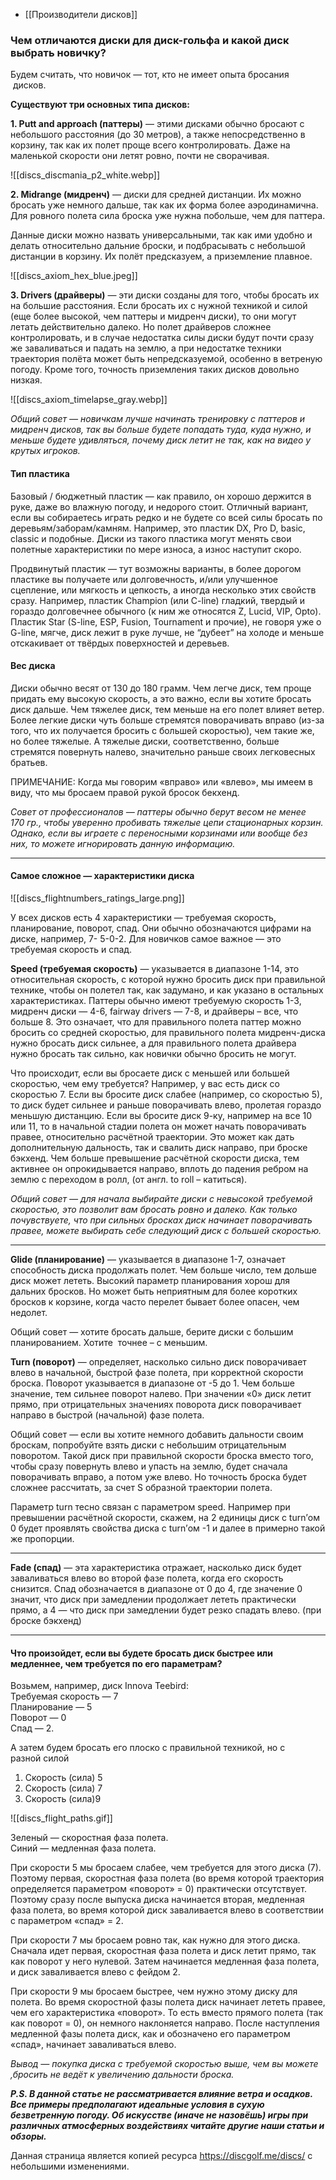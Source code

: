 - [[Производители дисков]]
### Чем отличаются диски для диск-гольфа и какой диск выбрать новичку?

Будем считать, что новичок — тот, кто не имеет опыта бросания  дисков.

**Существуют три основных типа дисков:**

**1. Putt and approach (паттеры)** — этими дисками обычно бросают с небольшого расстояния (до 30 метров), а также непосредственно в корзину, так как их полет проще всего контролировать. Даже на маленькой скорости они летят ровно, почти не сворачивая.

![[discs_discmania_p2_white.webp]]

**2. Midrange (мидренч)** — диски для средней дистанции. Их можно бросать уже немного дальше, так как их форма более аэродинамична. Для ровного полета сила броска уже нужна побольше, чем для паттера.

Данные диски можно назвать универсальными, так как ими удобно и делать относительно дальние броски, и подбрасывать с небольшой дистанции в корзину. Их полёт предсказуем, а приземление плавное.

![[discs_axiom_hex_blue.jpeg]]

**3. Drivers (драйверы)** — эти диски созданы для того, чтобы бросать их на большие расстояния. Если бросать их с нужной техникой и силой (еще более высокой, чем паттеры и мидренч диски), то они могут летать действительно далеко. Но полет драйверов сложнее контролировать, и в случае недостатка силы диски будут почти сразу же заваливаться и падать на землю, а при недостатке техники траектория полёта может быть непредсказуемой, особенно в ветреную погоду. Кроме того, точность приземления таких дисков довольно низкая.

![[discs_axiom_timelapse_gray.webp]]

_Общий совет — новичкам лучше начинать тренировку с паттеров и мидренч дисков, так вы больше будете попадать туда, куда нужно, и меньше будете удивляться, почему диск летит не так, как на видео у крутых игроков._

#### Тип пластика

Базовый / бюджетный пластик — как правило, он хорошо держится в руке, даже во влажную погоду, и недорого стоит. Отличный вариант, если вы собираетесь играть редко и не будете со всей силы бросать по деревьям/заборам/камням. Например, это пластик DX, Pro D, basic, classic и подобные. Диски из такого пластика могут менять свои полетные характеристики по мере износа, а износ наступит скоро.

Продвинутый пластик — тут возможны варианты, в более дорогом пластике вы получаете или долговечность, и/или улучшенное сцепление, или мягкость и цепкость, а иногда несколько этих свойств сразу. Например, пластик Champion (или C-line) гладкий, твердый и гораздо долговечнее обычного (к ним же относятся Z, Lucid, VIP, Opto). Пластик Star (S-line, ESP, Fusion, Tournament и прочие), не говоря уже о G-line, мягче, диск лежит в руке лучше, не “дубеет” на холоде и меньше отскакивает от твёрдых поверхностей и деревьев.
#### Вес диска

Диски обычно весят от 130 до 180 грамм. Чем легче диск, тем проще придать ему высокую скорость, а это важно, если вы хотите бросать диск дальше. Чем тяжелее диск, тем меньше на его полет влияет ветер. Более легкие диски чуть больше стремятся поворачивать вправо (из-за того, что их получается бросить с большей скоростью), чем такие же, но более тяжелые. А тяжелые диски, соответственно, больше стремятся повернуть налево, значительно раньше своих легковесных братьев.

ПРИМЕЧАНИЕ: Когда мы говорим «вправо» или «влево», мы имеем в виду, что мы бросаем правой рукой бросок бекхенд.

_Совет от профессионалов — паттеры обычно берут весом не менее 170_ _гр., чтобы уверенно пробивать тяжелые цепи стационарных корзин. Однако, если вы играете с переносными корзинами или вообще без них, то можете игнорировать данную информацию._

---

#### Самое сложное — характеристики диска

![[discs_flightnumbers_ratings_large.png]]

У всех дисков есть 4 характеристики — требуемая скорость, планирование, поворот, спад. Они обычно обозначаются цифрами на диске, например, 7- 5-0-2. Для новичков самое важное — это требуемая скорость и спад.

**Speed (требуемая скорость)** — указывается в диапазоне 1-14, это относительная скорость, с которой нужно бросить диск при правильной технике, чтобы он полетел так, как задумано, и как указано в остальных характеристиках. Паттеры обычно имеют требуемую скорость 1-3, мидренч диски — 4-6, fairway drivers — 7-8, и драйверы – все, что больше 8. Это означает, что для правильного полета паттер можно бросить со средней скоростью, для правильного полета мидренч-диска нужно бросать диск сильнее, а для правильного полета драйвера нужно бросать так сильно, как новички обычно бросить не могут.

Что происходит, если вы бросаете диск с меньшей или большей скоростью, чем ему требуется? Например, у вас есть диск со скоростью 7. Если вы бросите диск слабее (например, со скоростью 5), то диск будет сильнее и раньше поворачивать влево, пролетая гораздо меньшую дистанцию. Если вы бросите диск 9-ку, например на все 10 или 11, то в начальной стадии полета он может начать поворачивать правее, относительно расчётной траектории. Это может как дать дополнительную дальность, так и свалить диск направо, при броске бэкхенд. Чем больше превышение расчётной скорости диска, тем активнее он опрокидывается направо, вплоть до падения ребром на землю с переходом в ролл, (от англ. to roll – катиться).

_Общий совет — для начала выбирайте диски с невысокой требуемой скоростью, это позволит вам бросать ровно и далеко. Как только почувствуете, что при сильных бросках диск начинает поворачивать правее, можете выбирать себе следующий диск с большей скоростью._

---

**Glide (планирование)** — указывается в диапазоне 1-7, означает способность диска продолжать полет. Чем больше число, тем дольше диск может лететь. Высокий параметр планирования хорош для дальних бросков. Но может быть неприятным для более коротких бросков к корзине, когда часто перелет бывает более опасен, чем недолет.

Общий совет — хотите бросать дальше, берите диски с большим планированием. Хотите  точнее – с меньшим.

**Turn (поворот)** — определяет, насколько сильно диск поворачивает влево в начальной, быстрой фазе полета, при корректной скорости броска. Поворот указывается в диапазоне от -5 до 1. Чем больше значение, тем сильнее поворот налево. При значении «0» диск летит прямо, при отрицательных значениях поворота диск поворачивает направо в быстрой (начальной) фазе полета.

Общий совет — если вы хотите немного добавить дальности своим броскам, попробуйте взять диски с небольшим отрицательным поворотом. Такой диск при правильной скорости броска вместо того, чтобы сразу повернуть влево и упасть на землю, будет сначала поворачивать вправо, а потом уже влево. Но точность броска будет сложнее рассчитать, за счет S образной траектории полета.

Параметр turn тесно связан с параметром speed. Например при превышении расчётной скорости, скажем, на 2 единицы диск с turn’ом 0 будет проявлять свойства диска с turn’ом -1 и далее в примерно такой же пропорции.

---

**Fade (спад)** — эта характеристика отражает, насколько диск будет заваливаться влево во второй фазе полета, когда его скорость снизится. Спад обозначается в диапазоне от 0 до 4, где значение 0 значит, что диск при замедлении продолжает лететь практически прямо, а 4 — что диск при замедлении будет резко спадать влево. (при броске бэкхенд)

---

#### Что произойдет, если вы будете бросать диск быстрее или медленнее, чем требуется по его параметрам?

Возьмем, например, диск Innova Teebird:  
Требуемая скорость — 7  
Планирование — 5  
Поворот — 0  
Спад — 2.

А затем будем бросать его плоско с правильной техникой, но с разной силой

1. Скорость (сила) 5  
2. Скорость (сила) 7  
3. Скорость (сила)9

![[discs_flight_paths.gif]]

Зеленый — скоростная фаза полета.  
Синий — медленная фаза полета.

При скорости 5 мы бросаем слабее, чем требуется для этого диска (7). Поэтому первая, скоростная фаза полета (во время которой траектория определяется параметром «поворот» = 0) практически отсутствует. Поэтому сразу после выпуска диска начинается вторая, медленная фаза полета, во время которой диск заваливается влево в соответствии с параметром «спад» = 2.

При скорости 7 мы бросаем ровно так, как нужно для этого диска. Сначала идет первая, скоростная фаза полета и диск летит прямо, так как поворот у него нулевой. Затем начинается медленная фаза полета, и диск заваливается влево с фейдом 2.

При скорости 9 мы бросаем быстрее, чем нужно этому диску для полета. Во время скоростной фазы полета диск начинает лететь правее, чем его характеристика «поворот». То есть вместо прямого полета (так как поворот = 0), он немного наклоняется направо. После наступления медленной фазы полета диск, как и обозначено его параметром «спад», начинает заваливаться влево.

_Вывод — покупка диска с требуемой скоростью выше, чем вы можете ,бросить не ведёт к увеличению дальности броска._

**_P.S. В данной статье не рассматривается влияние ветра и осадков. Все примеры предполагают идеальные условия в сухую безветренную погоду. Об искусстве (иначе не назовёшь) игры при различных атмосферных воздействиях читайте другие наши статьи и обзоры._**

Данная страница является копией ресурса https://discgolf.me/discs/ с небольшими изменениями.